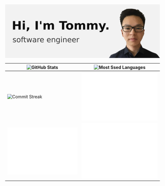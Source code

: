 [![Tommy Chu](img/banner.svg)](http://chutommy.github.io)

| ![GitHub Stats](https://github-readme-stats.vercel.app/api?username=chutommy&count_private=true&show_icons=true&theme=graywhite&include_all_commits=true&line_height=30) | ![Most Ssed Languages](https://github-readme-stats.vercel.app/api/top-langs/?username=chutommy&langs_count=12&layout=compact&theme=graywhite&card_width=445) |
| --- | --- |
| ![Commit Streak](http://github-readme-streak-stats.herokuapp.com?user=chutommy&theme=graywhite) | ![Achievements](https://github.com/chutommy/chutommy/blob/main/metrics.plugins.achievements.svg) |
| ![Isocalendar](https://github.com/chutommy/chutommy/blob/main/metrics.plugin.isocalendar.svg) | ![Charts](https://github.com/chutommy/chutommy/blob/main/metrics.plugins.habits.charts.svg) |
